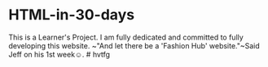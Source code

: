 # HTML-in-30-days
This is a Learner's Project. I am fully dedicated and committed to fully developing this website.
~"And let there be a 'Fashion Hub' website."~Said Jeff on his 1st week☺.
#   h v t f g  
 